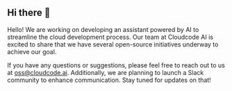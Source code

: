 ## Hi there 👋

Hello! We are working on developing an assistant powered by AI to streamline the cloud development process. Our team at Cloudcode AI is excited to share that we have several open-source initiatives underway to achieve our goal.

If you have any questions or suggestions, please feel free to reach out to us at oss@cloudcode.ai. Additionally, we are planning to launch a Slack community to enhance communication. Stay tuned for updates on that!
<!--

**Here are some ideas to get you started:**

🙋‍♀️ A short introduction - what is your organization all about?
🌈 Contribution guidelines - how can the community get involved?
👩‍💻 Useful resources - where can the community find your docs? Is there anything else the community should know?
🍿 Fun facts - what does your team eat for breakfast?
🧙 Remember, you can do mighty things with the power of [Markdown](https://docs.github.com/github/writing-on-github/getting-started-with-writing-and-formatting-on-github/basic-writing-and-formatting-syntax)
-->
